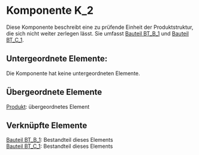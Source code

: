 # Komponente K_2
Diese Komponente beschreibt eine zu prüfende Einheit der Produktstruktur, die sich nicht weiter zerlegen lässt. Sie umfasst [Bauteil BT_B_1](BT_B_1.md) und [Bauteil BT_C_1](BT_C_1.md).

## Untergeordnete Elemente:
Die Komponente hat keine untergeordneten Elemente.

## Übergeordnete Elemente
[Produkt](Produkt.md): übergeordnetes Element

## Verknüpfte Elemente
[Bauteil BT_B_1](BT_B_1.md): Bestandteil dieses Elements  
[Bauteil BT_C_1](BT_C_1.md): Bestandteil dieses Elements